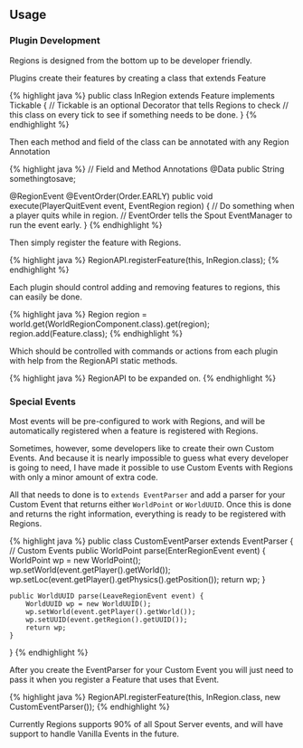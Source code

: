 ## Usage
### Plugin Development
Regions is designed from the bottom up to be developer friendly.

Plugins create their features by creating a class that extends Feature

{% highlight java %}
public class InRegion extends Feature implements Tickable {
    // Tickable is an optional Decorator that tells Regions to check
    // this class on every tick to see if something needs to be done.
}
{% endhighlight %}

Then each method and field of the class can be annotated with any Region Annotation

{% highlight java %}
// Field and Method Annotations
@Data
public String somethingtosave;

@RegionEvent
@EventOrder(Order.EARLY)
public void execute(PlayerQuitEvent event, EventRegion region) {
    // Do something when a player quits while in region.
    // EventOrder tells the Spout EventManager to run the event early.
}
{% endhighlight %}

Then simply register the feature with Regions.

{% highlight java %}
RegionAPI.registerFeature(this, InRegion.class);
{% endhighlight %}

Each plugin should control adding and removing features to regions, this can easily be done.

{% highlight java %}
Region region = world.get(WorldRegionComponent.class).get(region);
region.add(Feature.class);
{% endhighlight %}

Which should be controlled with commands or actions from each plugin with help from the RegionAPI static methods.

{% highlight java %}
RegionAPI to be expanded on.
{% endhighlight %}

### Special Events
Most events will be pre-configured to work with Regions, and will be automatically registered when a feature is registered with Regions.

Sometimes, however, some developers like to create their own Custom Events. And because it is nearly impossible to guess what every developer is going to need, I have made it possible to use Custom Events with Regions with only a minor amount of extra code.

All that needs to done is to `extends EventParser` and add a parser for your Custom Event that returns either `WorldPoint` or `WorldUUID`. Once this is done and returns the right information, everything is ready to be registered with Regions.

{% highlight java %}
public class CustomEventParser extends EventParser {
    // Custom Events
    public WorldPoint parse(EnterRegionEvent event) {
        WorldPoint wp = new WorldPoint();
        wp.setWorld(event.getPlayer().getWorld());
        wp.setLoc(event.getPlayer().getPhysics().getPosition());
        return wp;
    }
	
    public WorldUUID parse(LeaveRegionEvent event) {
        WorldUUID wp = new WorldUUID();
        wp.setWorld(event.getPlayer().getWorld());
        wp.setUUID(event.getRegion().getUUID());
        return wp;
    }
}
{% endhighlight %}

After you create the EventParser for your Custom Event you will just need to pass it when you register a Feature that uses that Event.

{% highlight java %}
RegionAPI.registerFeature(this, InRegion.class, new CustomEventParser());
{% endhighlight %}

Currently Regions supports 90% of all Spout Server events, and will have support to handle Vanilla Events in the future.
